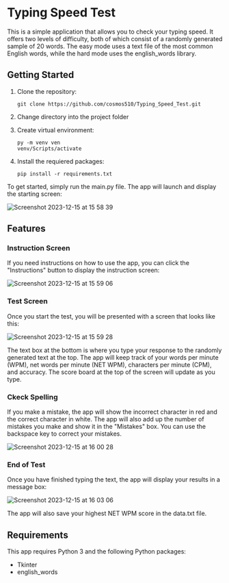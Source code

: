 # Typing Speed Test
This is a simple application that allows you to check your typing speed. It offers two levels of difficulty, both of which consist of a randomly generated sample of 20 words. The easy mode uses a text file of the most common English words, while the hard mode uses the english_words library.

## Getting Started
1. Clone the repository:

       git clone https://github.com/cosmos510/Typing_Speed_Test.git
2. Change directory into the project folder
3. Create virtual environment:

       py -m venv ven
       venv/Scripts/activate
4. Install the requiered packages:

       pip install -r requirements.txt

To get started, simply run the main.py file. The app will launch and display the starting screen:

![Screenshot 2023-12-15 at 15 58 39](https://github.com/cosmos510/Typing_Speed_Test/assets/149656366/448c8e15-45de-4f8d-9759-92233b113366)

## Features

### Instruction Screen

If you need instructions on how to use the app, you can click the "Instructions" button to display the instruction screen:

![Screenshot 2023-12-15 at 15 59 06](https://github.com/cosmos510/Typing_Speed_Test/assets/149656366/c9388134-daee-4220-9188-4ab9c820477b)

### Test Screen

Once you start the test, you will be presented with a screen that looks like this:

![Screenshot 2023-12-15 at 15 59 28](https://github.com/cosmos510/Typing_Speed_Test/assets/149656366/9ea7082d-be53-41fc-9e8e-7cbd20ffa6bc)

The text box at the bottom is where you type your response to the randomly generated text at the top. The app will keep track of your words per minute (WPM), net words per minute (NET WPM), characters per minute (CPM), and accuracy. The score board at the top of the screen will update as you type.

### Ckeck Spelling

If you make a mistake, the app will show the incorrect character in red and the correct character in white. The app will also add up the number of mistakes you make and show it in the "Mistakes" box. You can use the backspace key to correct your mistakes.

![Screenshot 2023-12-15 at 16 00 28](https://github.com/cosmos510/Typing_Speed_Test/assets/149656366/9ba4ae9f-fc1b-4b29-893d-ee360c28e328)

### End of Test

Once you have finished typing the text, the app will display your results in a message box:

![Screenshot 2023-12-15 at 16 03 06](https://github.com/cosmos510/Typing_Speed_Test/assets/149656366/5999cfe8-c6ee-4ff7-9b22-0ed618885a59)

The app will also save your highest NET WPM score in the data.txt file.

## Requirements

This app requires Python 3 and the following Python packages:

- Tkinter
- english_words






